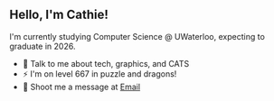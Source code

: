 ## Hello, I'm Cathie!

I'm currently studying Computer Science @ UWaterloo, expecting to graduate in 2026.

- 🌱 Talk to me about tech, graphics, and CATS
- ⚡ I'm on level 667 in puzzle and dragons!
- 💬 Shoot me a message at [Email](mailto:cyan@uwaterloo.ca)

<!--![c4thie's GitHub stats](https://github-readme-stats.vercel.app/api?username=c4thie&show_icons=true&title_color=fff&icon_color=79ff97&text_color=9f9f9f&bg_color=151515)
![c4thie's Top Langs](https://github-readme-stats.vercel.app/api/top-langs/?username=c4thie&hide=TeX,html,jupyter%20notebook,css&layout=compact&title_color=fff&icon_color=79ff97&text_color=9f9f9f&bg_color=151515)--!>
<!--
**c4thie/c4thie** is a ✨ _special_ ✨ repository because its `README.md` (this file) appears on your GitHub profile.

Here are some ideas to get you started:

- 🔭 I’m currently working on ...
- 🌱 I’m currently learning ...
- 👯 I’m looking to collaborate on ...
- 🤔 I’m looking for help with ...
- 💬 Ask me about ...
- 📫 How to reach me: ...
- 😄 Pronouns: ...
- ⚡ Fun fact: ...
-->
